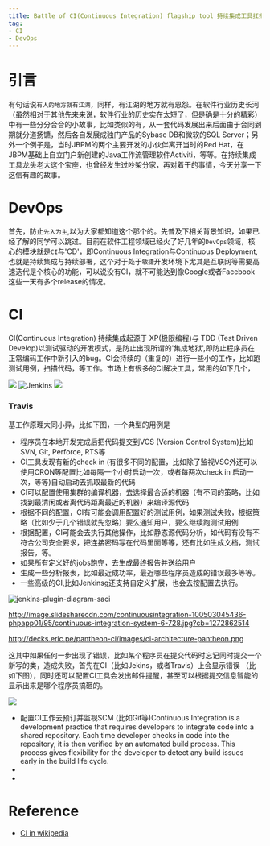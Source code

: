 ```yaml
---
title: Battle of CI(Continuous Integration) flagship tool 持续集成工具扛把子之争
tag:
- CI
- DevOps
---
```


# 引言
有句话说`有人的地方就有江湖`，同样，有江湖的地方就有恩怨。在软件行业历史长河（虽然相对于其他先来来说，软件行业的历史实在太短了，但是确是十分的精彩）中有一些分分合合的小故事，比如类似的有，从一套代码发展出来后面由于合同到期就分道扬镳，然后各自发展成独门产品的Sybase DB和微软的SQL Server；另外一个例子是，当时JBPM的两个主要开发的小伙伴离开当时的Red Hat，在JBPM基础上自立门户新创建的Java工作流管理软件Activiti，等等。在持续集成工具龙头老大这个宝座，也曾经发生过吵架分家，再对着干的事情，今天分享一下这信有趣的故事。

# DevOps
首先，防止`先入为主`,以为大家都知道这个那个的。先普及下相关背景知识，如果已经了解的同学可以跳过。目前在软件工程领域已经火了好几年的`DevOps`领域，核心的模块就是`CI`与'CD'，即Continuous Integration与Continuous Deployment,也就是持续集成与持续部署，这个对于处于`敏捷`开发环境下尤其是互联网等需要高速迭代是个核心的功能，可以说没有CI，就不可能达到像Google或者Facebook这些一天有多个release的情况。

# CI
CI(Continuous Integration) 持续集成起源于 XP(极限编程)与 TDD (Test Driven Develop)以测试驱动的开发模式，是防止出现所谓的'集成地狱',即防止程序员在正常编码工作中新引入的bug。CI会持续的（重复的）进行一些小的工作，比如跑测试用例，扫描代码，等工作。市场上有很多的CI解决工具，常用的如下几个，

![  ](http://logz.io/wp-content/uploads/2016/02/travis-ci.jpg)
![Jenkins](http://www.datical.com/wp-content/uploads/2014/08/Jenkins-Logo.png)
![  ](https://448bb31d92917ba3390f-4a8f48d20b0d8c78b979208d38d37653.ssl.cf1.rackcdn.com/677/screenshots/butler1000.jpg)


### Travis


基工作原理大同小异，比如下图，一个典型的用例是
- 程序员在本地开发完成后把代码提交到VCS (Version Control System)比如SVN, Git, Perforce, RTS等
- CI工具发现有新的check in (有很多不同的配置，比如除了监视VSC外还可以使用CRON等配置比如每隔一个小时启动一次，或者每两次check in 启动一次，等等)自动启动去抓取最新的代码
- CI可以配置使用集群的编译机器，去选择最合适的机器（有不同的策略，比如找到最清闲或者离代码距离最近的机器）来编译源代码
- 根据不同的配置，CI有可能会调用配置好的测试用例，如果测试失败，根据策略（比如少于几个错误就先忽略）要么通知用户，要么继续跑测试用例
- 根据配置，CI可能会去执行其他操作，比如静态源代码分析，如代码有没有不符合公司安全要求，把连接密码写在代码里面等等，还有比如生成文档，测试报告，等。
- 如果所有定义好的jobs跑完，去生成最终报告并送给用户
- 生成一些分析报表，比如最近成功率，最近哪些程序员造成的错误最多等等。
- 一些高级的CI,比如Jenkinsg还支持自定义扩展，也会去按配置去执行。



![jenkins-plugin-diagram-saci](http://agilelucero.com/wp-content/uploads/2014/03/jenkins-plugin-diagram-saci.png)

http://image.slidesharecdn.com/continuousintegration-100503045436-phpapp01/95/continuous-integration-system-6-728.jpg?cb=1272862514

http://decks.eric.pe/pantheon-ci/images/ci-architecture-pantheon.png

这其中如果任何一步出现了错误，比如某个程序员在提交代码时忘记同时提交一个新写的类，造成失败，首先在CI（比如Jekins，或者Travis）上会显示错误 （比如下图），同时还可以配置CI工具会发出邮件提醒，甚至可以根据提交信息智能的显示出来是哪个程序员搞砸的。

![](https://www.packtpub.com/sites/default/files/Article-Images/0082OS_02_14.png)

- 配置CI工作去预订并监视SCM (比如Git等)Continuous Integration is a development practice that requires developers to integrate code into a shared repository. Each time developer checks in code into the repository, it is then verified by an automated build process. This process gives flexibility for the developer to detect any build issues early in the build life cycle.
- 
- 

# Reference
- [CI in wikipedia](https://en.wikipedia.org/wiki/Continuous_integration)